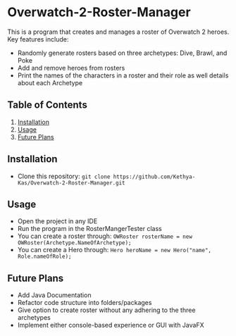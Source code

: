 # Overwatch-2-Roster-Manager

This is a program that creates and manages a roster of Overwatch 2 heroes. Key features include:

- Randomly generate rosters based on three archetypes: Dive, Brawl, and Poke
- Add and remove heroes from rosters
- Print the names of the characters in a roster and their role as well details about each Archetype

## Table of Contents

1. [Installation](#installation)
2. [Usage](#usage)
3. [Future Plans](#future_plans)

<a name="installation"></a>

## Installation

- Clone this repository: `git clone https://github.com/Kethya-Kas/Overwatch-2-Roster-Manager.git`

<a name="usage"></a>

## Usage

- Open the project in any IDE
- Run the program in the RosterMangerTester class
- You can create a roster through: `OWRoster rosterName = new OWRoster(Archetype.NameOfArchetype);`
- You can create a Hero through: `Hero heroName = new Hero("name", Role.nameOfRole);`

<a name="#future_plans"></a>

## Future Plans

- Add Java Documentation
- Refactor code structure into folders/packages
- Give option to create roster without any adhering to the three archetypes
- Implement either console-based experience or GUI with JavaFX
